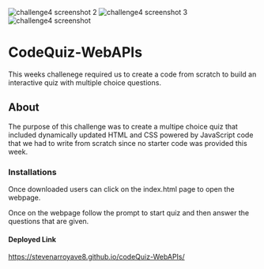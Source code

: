 ![challenge4 screenshot 2](https://user-images.githubusercontent.com/128537787/235047960-c5e302aa-8bc8-4176-b8aa-6aaa37e2ee47.png)
![challenge4 screenshot 3](https://user-images.githubusercontent.com/128537787/235047962-aba9c024-c157-4856-9fdf-5e8d2908015e.png)
![challenge4 screenshot](https://user-images.githubusercontent.com/128537787/235047963-19123380-0383-4f06-ad3a-48e2e03b1216.png)
# CodeQuiz-WebAPIs
This weeks challenege required us to create a code from scratch to build an interactive quiz with multiple choice questions.  
## About
The purpose of this challenge was to create a multipe choice quiz that included dynamically updated HTML and CSS powered by JavaScript code that we had to write from scratch since no starter code was provided this week.
### Installations
Once downloaded users can click on the index.html page to open the webpage.

Once on the webpage follow the prompt to start quiz and then answer the questions that are given.

#### Deployed Link
https://stevenarroyave8.github.io/codeQuiz-WebAPIs/
